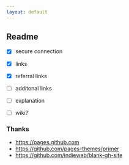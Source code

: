 ```yaml
---
layout: default
---
```


## Readme

- [x] secure connection
- [x] links
- [x] referral links
- [ ] additonal links
- [ ] explanation
- [ ] wiki?


### Thanks

* https://pages.github.com
* https://github.com/pages-themes/primer
* https://github.com/indieweb/blank-gh-site
